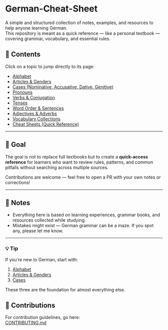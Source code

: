 # German-Cheat-Sheet

A simple and structured collection of notes, examples, and resources to help anyone learning German.  
This repository is meant as a quick reference — like a personal textbook — covering grammar, vocabulary, and essential rules.

## 📖 Contents

Click on a topic to jump directly to its page:

- [Alphabet](https://github.com/tsimpliarakis/german-cheat-sheet/tree/main/alphabet)
- [Articles & Genders](https://github.com/tsimpliarakis/german-cheat-sheet/tree/main/articles-genders)
- [Cases (Nominative, Accusative, Dative, Genitive)](https://github.com/tsimpliarakis/german-cheat-sheet/tree/main/cases)
- [Pronouns](https://github.com/tsimpliarakis/german-cheat-sheet/tree/main/pronouns)
- [Verbs & Conjugation](https://github.com/tsimpliarakis/german-cheat-sheet/tree/main/verbs)
- [Tenses](https://github.com/tsimpliarakis/german-cheat-sheet/tree/main/tenses)
- [Word Order & Sentences](https://github.com/tsimpliarakis/german-cheat-sheet/tree/main/sentences)
- [Adjectives & Adverbs](https://github.com/tsimpliarakis/german-cheat-sheet/tree/main/adjectives)
- [Vocabulary Collections](https://github.com/tsimpliarakis/german-cheat-sheet/tree/main/vocabulary)
- [Cheat Sheets (Quick Reference)](https://github.com/tsimpliarakis/german-cheat-sheet/tree/main/cheatsheets)

---

## 🚀 Goal

The goal is not to replace full textbooks but to create a **quick-access reference** for learners who want to review rules, patterns, and common pitfalls without searching across multiple sources.  

Contributions are welcome — feel free to open a PR with your own notes or corrections!

---

## 📌 Notes

- Everything here is based on learning experiences, grammar books, and resources collected while studying.  
- Mistakes might exist — German grammar can be a maze. If you spot any, please let me know.  

---

### 💡 Tip
If you’re new to German, start with:
1. [Alphabet](https://github.com/tsimpliarakis/german-cheat-sheet/tree/main/alphabet)  
2. [Articles & Genders](https://github.com/tsimpliarakis/german-cheat-sheet/tree/main/articles-genders)  
3. [Cases](https://github.com/tsimpliarakis/german-cheat-sheet/tree/main/cases)  

These three are the foundation for almost everything else.

## 🤝 Contributions
For contribution guidelines, go here:  
[CONTRIBUTING.md](https://github.com/tsimpliarakis/german-cheat-sheet/blob/main/CONTRIBUTING.md)